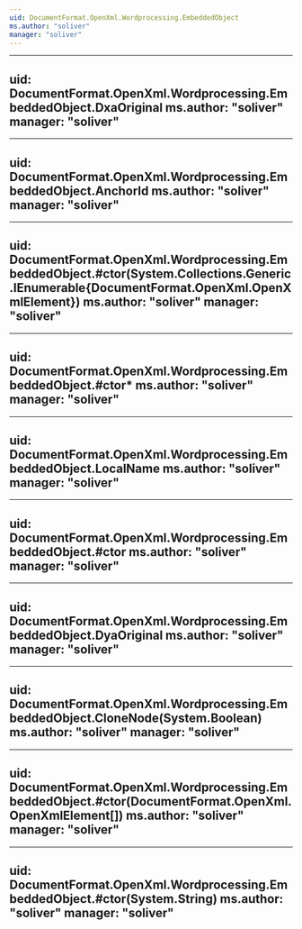 ```yaml
---
uid: DocumentFormat.OpenXml.Wordprocessing.EmbeddedObject
ms.author: "soliver"
manager: "soliver"
---
```


---
uid: DocumentFormat.OpenXml.Wordprocessing.EmbeddedObject.DxaOriginal
ms.author: "soliver"
manager: "soliver"
---

---
uid: DocumentFormat.OpenXml.Wordprocessing.EmbeddedObject.AnchorId
ms.author: "soliver"
manager: "soliver"
---

---
uid: DocumentFormat.OpenXml.Wordprocessing.EmbeddedObject.#ctor(System.Collections.Generic.IEnumerable{DocumentFormat.OpenXml.OpenXmlElement})
ms.author: "soliver"
manager: "soliver"
---

---
uid: DocumentFormat.OpenXml.Wordprocessing.EmbeddedObject.#ctor*
ms.author: "soliver"
manager: "soliver"
---

---
uid: DocumentFormat.OpenXml.Wordprocessing.EmbeddedObject.LocalName
ms.author: "soliver"
manager: "soliver"
---

---
uid: DocumentFormat.OpenXml.Wordprocessing.EmbeddedObject.#ctor
ms.author: "soliver"
manager: "soliver"
---

---
uid: DocumentFormat.OpenXml.Wordprocessing.EmbeddedObject.DyaOriginal
ms.author: "soliver"
manager: "soliver"
---

---
uid: DocumentFormat.OpenXml.Wordprocessing.EmbeddedObject.CloneNode(System.Boolean)
ms.author: "soliver"
manager: "soliver"
---

---
uid: DocumentFormat.OpenXml.Wordprocessing.EmbeddedObject.#ctor(DocumentFormat.OpenXml.OpenXmlElement[])
ms.author: "soliver"
manager: "soliver"
---

---
uid: DocumentFormat.OpenXml.Wordprocessing.EmbeddedObject.#ctor(System.String)
ms.author: "soliver"
manager: "soliver"
---
